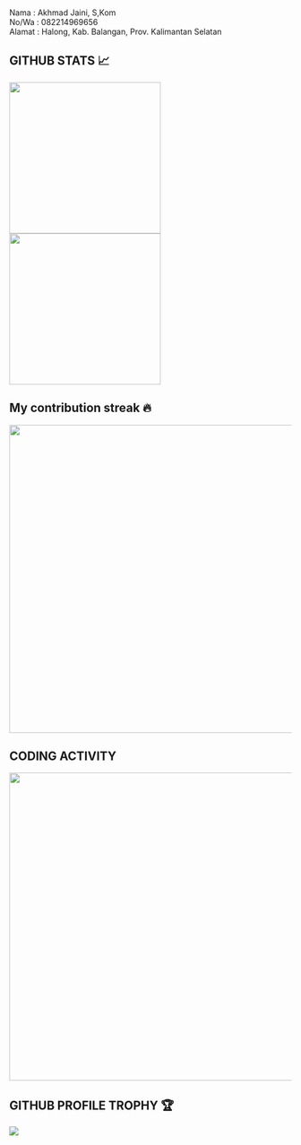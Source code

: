 ###
Nama : Akhmad Jaini, S,Kom
</br>
No/Wa : 082214969656
</br>
Alamat : Halong, Kab. Balangan, Prov. Kalimantan Selatan
</br>

## GITHUB STATS 📈

<p>
 <img height="270em" src="https://github-readme-stats.vercel.app/api?username=az-zaini&show_icons=true&hide_border=true&line_height=33&theme=cobalt">
 <img height="270em" src="https://github-readme-stats.vercel.app/api/top-langs/?username=az-zaini&&langs_count=6&theme=cobalt&hide_border=true">
</p>

## My contribution streak 🔥

<p align="left">
    <img width="550em" src="https://github-readme-streak-stats.herokuapp.com/?user=AZ-Zaini&theme=tokyonight"/>
</p>

## CODING ACTIVITY
<p>
  <img width="550em" src="https://github-readme-stats.vercel.app/api/wakatime?username=azaini&layout=compact&theme=chartreuse-dark&hide_border=true" />
</p>

## GITHUB PROFILE TROPHY 🏆

<p>
  <img src="https://github-profile-trophy.vercel.app/?username=AZ-Zaini&margin-w=25&margin-h=25&column=7&theme=darkhub" />    
</p>
